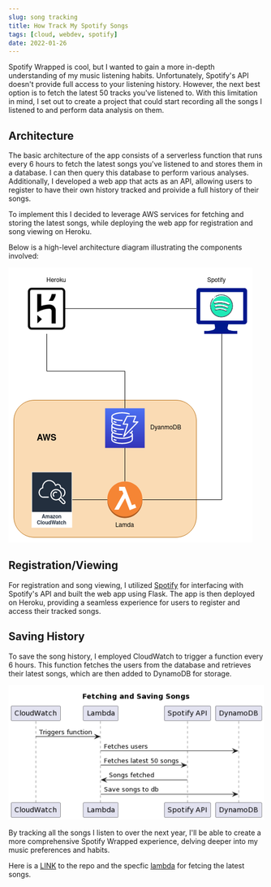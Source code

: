```yaml
---
slug: song tracking
title: How Track My Spotify Songs
tags: [cloud, webdev, spotify]
date: 2022-01-26
---
```


Spotify Wrapped is cool, but I wanted to gain a more in-depth understanding of my music listening habits. Unfortunately, Spotify's API doesn't provide full access to your listening history. However, the next best option is to fetch the latest 50 tracks you've listened to. With this limitation in mind, I set out to create a project that could start recording all the songs I listened to and perform data analysis on them.

<!--truncate-->

## Architecture

The basic architecture of the app consists of a serverless function that runs every 6 hours to fetch the latest songs you've listened to and stores them in a database. I can then query this database to perform various analyses. Additionally, I developed a web app that acts as an API, allowing users to register to have their own history tracked and proivide a full history of their songs.

To implement this I decided to leverage AWS services for fetching and storing the latest songs, while deploying the web app for registration and song viewing on Heroku.

Below is a high-level architecture diagram illustrating the components involved:

![Architecture Diagram](./spotify-hist-arch.png)

## Registration/Viewing

For registration and song viewing, I utilized [Spotify](https://github.com/spotipy-dev/spotipy) for interfacing with Spotify's API and built the web app using Flask. The app is then deployed on Heroku, providing a seamless experience for users to register and access their tracked songs.

## Saving History

To save the song history, I employed CloudWatch to trigger a function every 6 hours. This function fetches the users from the database and retrieves their latest songs, which are then added to DynamoDB for storage.

![Sequence Diagram](./fetch-songs-seq.png)

By tracking all the songs I listen to over the next year, I'll be able to create a more comprehensive Spotify Wrapped experience, delving deeper into my music preferences and habits.

Here is a [LINK](https://github.com/ShaunSpinelli/spotify_history) to the repo and the specfic [lambda](https://github.com/ShaunSpinelli/spotify_history/blob/master/lambdas/lambda_function.py) for fetcing the latest songs. 

